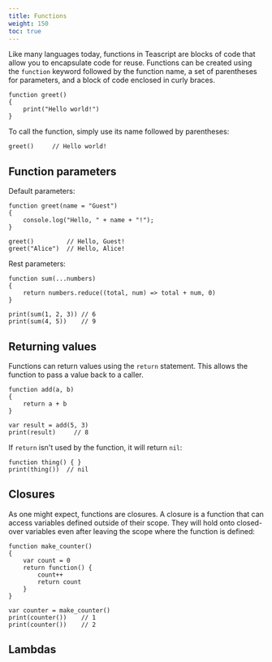 ```yaml
---
title: Functions
weight: 150
toc: true
---
```


Like many languages today, functions in Teascript are blocks of code that allow you to encapsulate code for reuse. 
Functions can be created using the `function` keyword followed by the function name, a set of parentheses for parameters, and a block of code enclosed in curly braces.

```tea
function greet()
{
    print("Hello world!")
}
```

To call the function, simply use its name followed by parentheses:

```tea
greet()     // Hello world!
```

## Function parameters

Default parameters:

```tea
function greet(name = "Guest")
{
    console.log("Hello, " + name + "!");
}

greet()         // Hello, Guest!
greet("Alice")  // Hello, Alice!
```

Rest parameters:

```tea
function sum(...numbers) 
{
    return numbers.reduce((total, num) => total + num, 0)
}

print(sum(1, 2, 3)) // 6
print(sum(4, 5))    // 9
```

## Returning values

Functions can return values using the `return` statement. This allows the function to pass a value back to a caller.

```tea
function add(a, b)
{
    return a + b
}

var result = add(5, 3)
print(result)     // 8
```

If `return` isn't used by the function, it will return `nil`:

```tea
function thing() { }
print(thing())  // nil
```

## Closures

As one might expect, functions are closures. A closure is a function that can access variables defined outside of their scope. They will hold onto closed-over variables even after leaving the scope where the function is defined:

```tea
function make_counter()
{
    var count = 0
    return function() {
        count++
        return count
    }
}

var counter = make_counter()
print(counter())    // 1
print(counter())    // 2
```

## Lambdas

